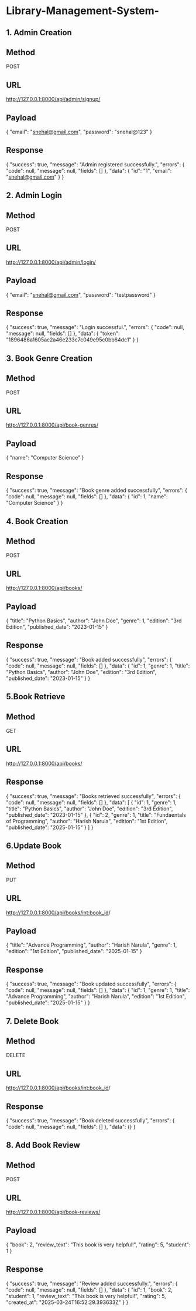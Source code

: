 ﻿# Library-Management-System-

## 1. Admin Creation
## Method
  POST
## URL
  http://127.0.0.1:8000/api/admin/signup/
## Payload
  {
      "email": "snehal@gmail.com",
      "password": "snehal@123"
  }
## Response
  {
      "success": true,
      "message": "Admin registered successfully.",
      "errors": {
          "code": null,
          "message": null,
          "fields": []
      },
      "data": {
          "id": "1",
          "email": "snehal@gmail.com"
      }
  }

## 2. Admin Login
## Method
  POST
## URL
  http://127.0.0.1:8000/api/admin/login/
## Payload
  {
      "email": "snehal@gmail.com",
      "password": "testpassword"
  }
## Response
  {
      "success": true,
      "message": "Login successful.",
      "errors": {
          "code": null,
          "message": null,
          "fields": []
      },
      "data": {
          "token": "1896486a1605ac2a46e233c7c049e95c0bb64dc1"
      }
  }

## 3. Book Genre Creation 
## Method 
  POST
## URL
  http://127.0.0.1:8000/api/book-genres/
## Payload
  {
      "name": "Computer Science"
  }
## Response
  {
      "success": true,
      "message": "Book genre added successfully",
      "errors": {
          "code": null,
          "message": null,
          "fields": []
      },
      "data": {
          "id": 1,
          "name": "Computer Science"
      }
  }

## 4. Book Creation
## Method 
  POST
## URL
  http://127.0.0.1:8000/api/books/
## Payload
  {
      "title": "Python Basics",
      "author": "John Doe",
      "genre": 1,
      "edition": "3rd Edition",
      "published_date": "2023-01-15"
  }
## Response
  {
      "success": true,
      "message": "Book added successfully",
      "errors": {
          "code": null,
          "message": null,
          "fields": []
      },
      "data": {
          "id": 1,
          "genre": 1,
          "title": "Python Basics",
          "author": "John Doe",
          "edition": "3rd Edition",
          "published_date": "2023-01-15"
      }
  }

## 5.Book Retrieve
## Method
  GET
## URL
  http://127.0.0.1:8000/api/books/
## Response
  {
      "success": true,
      "message": "Books retrieved successfully",
      "errors": {
          "code": null,
          "message": null,
          "fields": []
      },
      "data": [
          {
              "id": 1,
              "genre": 1,
              "title": "Python Basics",
              "author": "John Doe",
              "edition": "3rd Edition",
              "published_date": "2023-01-15"
          },
          {
              "id": 2,
              "genre": 1,
              "title": "Fundaentals of Programming",
              "author": "Harish Narula",
              "edition": "1st Edition",
              "published_date": "2025-01-15"
          }
      ]
  }

## 6.Update Book
## Method 
  PUT
## URL
  http://127.0.0.1:8000/api/books/<int:book_id>/
## Payload
  {
      "title": "Advance Programming",
      "author": "Harish Narula",
      "genre": 1,
      "edition": "1st Edition",
      "published_date": "2025-01-15"
  }
## Response
  {
      "success": true,
      "message": "Book updated successfully",
      "errors": {
          "code": null,
          "message": null,
          "fields": []
      },
      "data": {
          "id": 1,
          "genre": 1,
          "title": "Advance Programming",
          "author": "Harish Narula",
          "edition": "1st Edition",
          "published_date": "2025-01-15"
      }
  }

## 7. Delete Book
## Method
  DELETE
## URL
  http://127.0.0.1:8000/api/books/<int:book_id>/
## Response
  {
      "success": true,
      "message": "Book deleted successfully",
      "errors": {
          "code": null,
          "message": null,
          "fields": []
      },
      "data": {}
  }

## 8. Add Book Review
## Method
  POST
## URL
  http://127.0.0.1:8000/api/book-reviews/
## Payload
  {
      "book": 2,
      "review_text": "This book is very helpful!",
      "rating": 5,
      "student": 1
  }
## Response
  {
      "success": true,
      "message": "Review added successfully.",
      "errors": {
          "code": null,
          "message": null,
          "fields": []
      },
      "data": {
          "id": 1,
          "book": 2,
          "student": 1,
          "review_text": "This book is very helpful!",
          "rating": 5,
          "created_at": "2025-03-24T16:52:29.393633Z"
      }
  }






